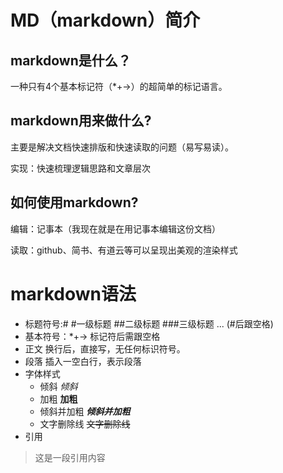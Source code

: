 # MD（markdown）简介
## markdown是什么？
一种只有4个基本标记符（*+->）的超简单的标记语言。

## markdown用来做什么?
主要是解决文档快速排版和快速读取的问题（易写易读）。

实现：快速梳理逻辑思路和文章层次

## 如何使用markdown?
编辑：记事本（我现在就是在用记事本编辑这份文档）

读取：github、简书、有道云等可以呈现出美观的渲染样式

# markdown语法
+ 标题符号:#
	#一级标题
	##二级标题
	###三级标题
	...
	(#后跟空格)
+ 基本符号：*+->
	标记符后需跟空格
+ 正文
	换行后，直接写，无任何标识符号。
+ 段落
	插入一空白行，表示段落
+ 字体样式
	- 倾斜 *倾斜*
	- 加粗 **加粗**
	- 倾斜并加粗 ***倾斜并加粗***
	- 文字删除线 ~~文字删除线~~
+ 引用
> 这是一段引用内容


